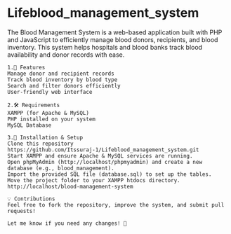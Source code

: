 # Lifeblood_management_system
The Blood Management System is a web-based application built with PHP and JavaScript to efficiently manage blood donors, recipients, and blood inventory. This system helps hospitals and blood banks track blood availability and donor records with ease. 
```  
1.📌 Features
Manage donor and recipient records
Track blood inventory by blood type
Search and filter donors efficiently
User-friendly web interface
```
```
2.🛠 Requirements
XAMPP (for Apache & MySQL)
PHP installed on your system 
MySQL Database
```
```
3.🚀 Installation & Setup
Clone this repository
https://github.com/Itssuraj-1/Lifeblood_management_system.git
Start XAMPP and ensure Apache & MySQL services are running.
Open phpMyAdmin (http://localhost/phpmyadmin) and create a new database (e.g., blood_management).
Import the provided SQL file (database.sql) to set up the tables.
Move the project folder to your XAMPP htdocs directory.
http://localhost/blood-management-system
```
```
💡 Contributions
Feel free to fork the repository, improve the system, and submit pull requests!

Let me know if you need any changes! 🚀
```
